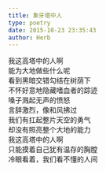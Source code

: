 ```yaml
---  
title: 象牙塔中人  
type: poetry  
date: 2015-10-23 23:35:43  
author: Herb    
---  
```

我这高塔中的人啊  
能为大地做些什么呢  
看到黑暗交错勾结在树荫下  
不怀好意地隐藏嗜血者的踪迹  
嗓子溅起无声的愤怒  
言辞激烈，像和风拂过  
我们有扛起整片天空的勇气  
却没有照亮整个大地的能力  
我这高塔中的人啊  
只能摸着自己犹有温存的胸膛  
冷眼看着，我们看不懂的人间